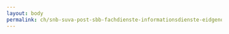 ```yaml
---
layout: body
permalink: ch/snb-suva-post-sbb-fachdienste-informationsdienste-eidgenoessisches-departement-fuer-umwelt-verkehr-energie-und-kommunikation/
---
```


